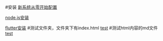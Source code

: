  
#安装
[新系统从零开始配置](pcreset.md)

[node.js安装](nodejs.md)

[flutter安装](flutter.md)
#测试文件夹，文件夹下有index.html
 [test](./test)
#测试html内容的md文件
 [test](test.md)